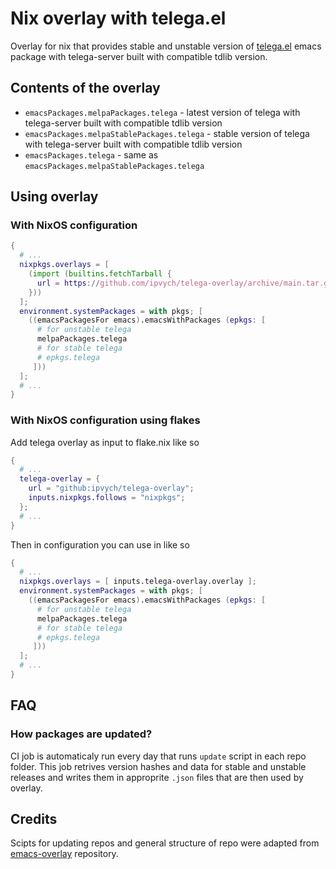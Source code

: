 # Nix overlay with telega.el
Overlay for nix that provides stable and unstable version of
[telega.el](https://github.com/zevlg/telega.el) emacs package with
telega-server built with compatible tdlib version.

## Contents of the overlay
- `emacsPackages.melpaPackages.telega` - latest version of telega with
  telega-server built with compatible tdlib version
- `emacsPackages.melpaStablePackages.telega` - stable version of
  telega with telega-server built with compatible tdlib version
- `emacsPackages.telega` - same as
  `emacsPackages.melpaStablePackages.telega`

## Using overlay
### With NixOS configuration
```nix
{
  # ...
  nixpkgs.overlays = [
    (import (builtins.fetchTarball {
      url = https://github.com/ipvych/telega-overlay/archive/main.tar.gz;
    }))
  ];
  environment.systemPackages = with pkgs; [
    ((emacsPackagesFor emacs).emacsWithPackages (epkgs: [
      # for unstable telega
      melpaPackages.telega
      # for stable telega
      # epkgs.telega
     ]))
  ];
  # ...
}
```
### With NixOS configuration using flakes
Add telega overlay as input to flake.nix like so
```nix
{
  # ...
  telega-overlay = {
    url = "github:ipvych/telega-overlay";
    inputs.nixpkgs.follows = "nixpkgs";
  };
  # ...
}
```
Then in configuration you can use in like so
```nix
{
  # ...
  nixpkgs.overlays = [ inputs.telega-overlay.overlay ];
  environment.systemPackages = with pkgs; [
    ((emacsPackagesFor emacs).emacsWithPackages (epkgs: [
      # for unstable telega
      melpaPackages.telega
      # for stable telega
      # epkgs.telega
     ]))
  ];
  # ...
}
```
## FAQ
### How packages are updated?
CI job is automaticaly run every day that runs `update` script in each
repo folder. This job retrives version hashes and data for stable and
unstable releases and writes them in approprite `.json` files that are
then used by overlay.

## Credits
Scipts for updating repos and general structure of repo were adapted
from [emacs-overlay](https://github.com/nix-community/emacs-overlay)
repository.

